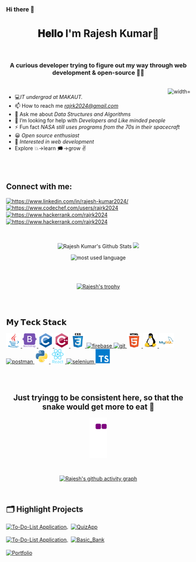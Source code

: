 ### Hi there 👋

<!--
**rajeshkumar2024/rajeshkumar2024** is a ✨ _special_ ✨ repository because its `README.md` (this file) appears on your GitHub profile.

Here are some ideas to get you started:

- 🔭 I’m currently working on ...
- 🌱 I’m currently learning ...
- 👯 I’m looking to collaborate on ...
- 🤔 I’m looking for help with ...
- 💬 Ask me about ...
- 📫 How to reach me: ...
- 😄 Pronouns: ...
- ⚡ Fun fact: ...
-->
<!-- 
![header](https://github.com/rajeshkumar2024/rajeshkumar2024/blob/main/banner.png) -->

<div align="center">
  <h1> 𝐇𝐞𝐥𝐥𝐨 I'm Rajesh Kumar👋</h1> 
  </br>

  <h3 align="center">A curious developer trying to figure out my way through web development & open-source 👩‍💻 </h3>
  <br>
  <img align="right" alt="width="400" src="https://media2.giphy.com/media/xT9IgzoKnwFNmISR8I/200.webp">
</div>

<div align="left" font-size:"100 >

  - 💻*IT undergrad at MAKAUT.*
  - 📫 How to reach me *rajrk2024@gmail.com*
  - 💬 Ask me about *Data Structures and Algorithms*
  - 🤝 I’m looking for help with *Developers and Like minded people*
  - ⚡ Fun fact *NASA still uses programs from the 70s in their spacecraft*
  - 😀 *Open source enthusiast*
  - 🌱 *Interested in web development*
  - Explore 💥->learn 🗯️->grow ✌️  

</div>

<div align=left>

  <br><br>

  ## Connect with me:

  <p>
    <a href="https://www.linkedin.com/in/rajesh-kumar2024/" target="blank"><img align="center" src="https://raw.githubusercontent.com/rahuldkjain/github-profile-readme-generator/master/src/images/icons/Social/linked-in-alt.svg" alt="https://www.linkedin.com/in/rajesh-kumar2024/" height="30" width="40" /></a>
    <a href="https://www.codechef.com/users/rajrk2024" target="blank"><img align="center" src="https://cdn.jsdelivr.net/npm/simple-icons@3.1.0/icons/codechef.svg" alt="https://www.codechef.com/users/rajrk2024" height="30" width="40" /></a>
    <a href="https://www.hackerrank.com/rajrk2024" target="blank"><img align="center" src="https://raw.githubusercontent.com/rahuldkjain/github-profile-readme-generator/master/src/images/icons/Social/hackerrank.svg" alt="https://www.hackerrank.com/rajrk2024" height="30" width="40" /></a>
    <a href="https://www.hackerearth.com/users/rajesh.raj2356" target="blank"><img align="center" src="https://raw.githubusercontent.com/rahuldkjain/github-profile-readme-generator/master/src/images/icons/Social/hackerearth.svg" alt="https://www.hackerrank.com/rajrk2024" height="30" width="40" /></a>
  </p>
</div>

<div align="center">
  <br><br>
  
  <img width="48%" src="https://github-readme-stats.vercel.app/api?username=rajeshkumar2024&theme=dracula&show_icons=true" alt="Rajesh Kumar's Github Stats"/>
  <img width="48%" src="https://github-readme-streak-stats.herokuapp.com/?user=rajeshkumar2024&theme=dracula&show_icons=true" /><br>
  <p align="#center"><img width="48%" src="https://github-readme-stats.vercel.app/api/top-langs/?username=rajeshkumar2024&layout=compact&hide=html&theme=dracula&show_icons=true" alt="most used language" /></p>

</div>

<div align=center>
  <br><br>

  [![Rajesh's trophy](https://github-profile-trophy.vercel.app/?username=rajeshkumar2024&theme=onedark&column=4&margin-w=10&margin-h=10&no-bg=true)](https://github.com/ryo-ma/github-profile-trophy)

</div>



<div align=left>

  <br><br>

  ## 𝗠𝘆 𝗧𝗲𝗰𝗸 𝗦𝘁𝗮𝗰𝗸

  <p>
    <a href="https://www.java.com" target="_blank"> <img src="https://raw.githubusercontent.com/devicons/devicon/master/icons/java/java-original.svg" alt="java" width="40" height="40"/> </a>
    <a href="https://getbootstrap.com" target="_blank"> <img src="https://raw.githubusercontent.com/devicons/devicon/master/icons/bootstrap/bootstrap-plain-wordmark.svg" alt="bootstrap" width="40" height="40"/> </a>
    <a href="https://www.cprogramming.com/" target="_blank"> <img src="https://raw.githubusercontent.com/devicons/devicon/master/icons/c/c-original.svg" alt="c" width="40" height="40"/> </a>
    <a href="https://www.w3schools.com/cpp/" target="_blank"> <img src="https://raw.githubusercontent.com/devicons/devicon/master/icons/cplusplus/cplusplus-original.svg" alt="cplusplus" width="40" height="40"/> </a>
    <a href="https://www.w3schools.com/css/" target="_blank"> <img src="https://raw.githubusercontent.com/devicons/devicon/master/icons/css3/css3-original-wordmark.svg" alt="css3" width="40" height="40"/> </a>
    <a href="https://firebase.google.com/" target="_blank"> <img src="https://www.vectorlogo.zone/logos/firebase/firebase-icon.svg" alt="firebase" width="40" height="40"/> </a>
    <a href="https://git-scm.com/" target="_blank"> <img src="https://www.vectorlogo.zone/logos/git-scm/git-scm-icon.svg" alt="git" width="40" height="40"/> </a>
    <a href="https://www.w3.org/html/" target="_blank"> <img src="https://raw.githubusercontent.com/devicons/devicon/master/icons/html5/html5-original-wordmark.svg" alt="html5" width="40" height="40"/> </a>
    <a href="https://www.linux.org/" target="_blank"> <img src="https://raw.githubusercontent.com/devicons/devicon/master/icons/linux/linux-original.svg" alt="linux" width="40" height="40"/> </a>
    <a href="https://www.mysql.com/" target="_blank"> <img src="https://raw.githubusercontent.com/devicons/devicon/master/icons/mysql/mysql-original-wordmark.svg" alt="mysql" width="40" height="40"/> </a>
    <a href="https://postman.com" target="_blank"> <img src="https://www.vectorlogo.zone/logos/getpostman/getpostman-icon.svg" alt="postman" width="40" height="40"/> </a>
    <a href="https://www.python.org" target="_blank"> <img src="https://raw.githubusercontent.com/devicons/devicon/master/icons/python/python-original.svg" alt="python" width="40" height="40"/> </a>
    <a href="https://reactjs.org/" target="_blank"> <img src="https://raw.githubusercontent.com/devicons/devicon/master/icons/react/react-original-wordmark.svg" alt="react" width="40" height="40"/> </a>
    <a href="https://www.selenium.dev" target="_blank"> <img src="https://raw.githubusercontent.com/detain/svg-logos/780f25886640cef088af994181646db2f6b1a3f8/svg/selenium-logo.svg" alt="selenium" width="40" height="40"/> </a>
    <a href="https://www.typescriptlang.org/" target="_blank"> <img src="https://raw.githubusercontent.com/devicons/devicon/master/icons/typescript/typescript-original.svg" alt="typescript" width="40" height="40"/> </a>
  </p>
</div>





<div align=center>

  <br><br>

  ## Just tryingg to be consistent here, so that the snake would get more to eat 🐍 </h2>

  ![Rajesh's snake gif](https://github.com/rajeshkumar2024/rajeshkumar2024/blob/output/github-contribution-grid-snake.gif)

  <br>

  [![Rajesh's github activity graph](https://activity-graph.herokuapp.com/graph?username=rajeshkumar2024&theme=dracula)](https://github.com/Ashutosh00710/github-readme-activity-graph)

</div>

<div  aligh= centre>
  <br>

  ## 🗂️ Highlight Projects


  
  <a href="https://github.com/rajeshkumar2024/To-Do-List">
  <img align="center" src="https://github-readme-stats.vercel.app/api/pin/?username=rajeshkumar2024&repo=To-Do-List&show_icons=true&line_height=27&title_color=6aa6f8&text_color=8a919a&icon_color=6aa6f8&bg_color=22272e" alt="To-Do-List Application" />
</a>
  &nbsp

<a href="https://github.com/rajeshkumar2024/QuizApp">
  <img align="center" src="https://github-readme-stats.vercel.app/api/pin/?username=rajeshkumar2024&repo=QuizApp&show_icons=true&line_height=27&title_color=6aa6f8&text_color=8a919a&icon_color=6aa6f8&bg_color=22272e" alt="QuizApp" />
</a>
  <br><br>
  
  <a href="https://github.com/rajeshkumar2024/Miwok-App">
  <img align="center" src="https://github-readme-stats.vercel.app/api/pin/?username=rajeshkumar2024&repo=Miwok-App&show_icons=true&line_height=27&title_color=6aa6f8&text_color=8a919a&icon_color=6aa6f8&bg_color=22272e" alt="To-Do-List Application" />
</a>
  &nbsp
  
<a href="https://github.com/rajeshkumar2024/Basic_Bank">
  <img align="center" src="https://github-readme-stats.vercel.app/api/pin/?username=rajeshkumar2024&repo=Basic_Bank&show_icons=true&line_height=27&title_color=6aa6f8&text_color=8a919a&icon_color=6aa6f8&bg_color=22272e" alt="Basic_Bank" />
</a>
  <br><br>
  <a href="https://github.com/rajeshkumar2024/portfolio">
  <img align="center" src="https://github-readme-stats.vercel.app/api/pin/?username=rajeshkumar2024&repo=portfolio&show_icons=true&line_height=27&title_color=6aa6f8&text_color=8a919a&icon_color=6aa6f8&bg_color=22272e" alt="Portfolio" />
</a>


</div>

